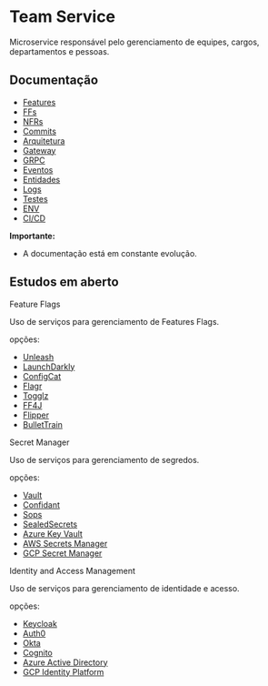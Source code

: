 # Team Service

Microservice responsável pelo gerenciamento de equipes, cargos, departamentos e pessoas.

## Documentação

- [Features](./_docs/features.md)
- [FFs](./_docs/ff.md)
- [NFRs](./_docs/nfr.md)
- [Commits](./_docs/commits.md)
- [Arquitetura](./_docs/architecture.md)
- [Gateway](./_docs/gateway.md)
- [GRPC](./_docs/grpc.md)
- [Eventos](./_docs/events.md)
- [Entidades](./_docs/entities.md)
- [Logs](./_docs/logs.md)
- [Testes](./_docs/tests.md)
- [ENV](./_docs/environment.md)
- [CI/CD](./_docs/cicd.md)

**Importante:**

- A documentação está em constante evolução.

## Estudos em aberto

Feature Flags

Uso de serviços para gerenciamento de Features Flags.

opções:

- [Unleash](https://unleash.github.io/)
- [LaunchDarkly](https://launchdarkly.com/)
- [ConfigCat](https://configcat.com/)
- [Flagr](https://checkr.github.io/flagr/)
- [Togglz](https://www.togglz.org/)
- [FF4J](https://ff4j.github.io/)
- [Flipper](https://www.ff4j.org/)
- [BulletTrain](https://bullet-train.io/)

Secret Manager

Uso de serviços para gerenciamento de segredos.

opções:

- [Vault](https://www.vaultproject.io/)
- [Confidant](https://lyft.github.io/confidant/)
- [Sops](https://getsops.io/)
- [SealedSecrets](https://sealed-secrets.netlify.app/)
- [Azure Key Vault](https://azure.microsoft.com/pt-br/services/key-vault/)
- [AWS Secrets Manager](https://aws.amazon.com/pt/secrets-manager/)
- [GCP Secret Manager](https://cloud.google.com/secret-manager)

Identity and Access Management

Uso de serviços para gerenciamento de identidade e acesso.

opções:

- [Keycloak](https://www.keycloak.org/)
- [Auth0](https://auth0.com/)
- [Okta](https://www.okta.com/)
- [Cognito](https://aws.amazon.com/pt/cognito/)
- [Azure Active Directory](https://azure.microsoft.com/pt-br/services/active-directory/)
- [GCP Identity Platform](https://cloud.google.com/identity-platform)
